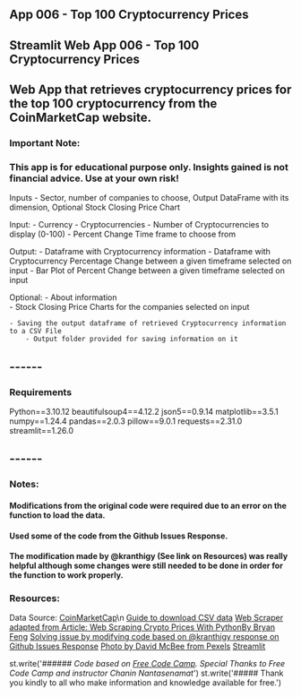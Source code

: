 ## App 006 - Top 100 Cryptocurrency Prices

## Streamlit Web App 006 - Top 100 Cryptocurrency Prices

## Web App that retrieves cryptocurrency prices for the top 100 cryptocurrency from the **CoinMarketCap** website.

### Important Note:
### **This app is for educational purpose only. Insights gained is not financial advice. Use at your own risk!**


Inputs - Sector, number of companies to choose, Output DataFrame with its dimension, Optional Stock Closing Price Chart

Input:
    - Currency
    - Cryptocurrencies
    - Number of Cryptocurrencies to display (0-100)
    - Percent Change Time frame to choose from

Output:
    - Dataframe with Cryptocurrency information
    - Dataframe with Cryptocurrency Percentage Change between a given timeframe selected on input
    - Bar Plot of Percent Change between a given timeframe selected on input

Optional:
    - About information  
    - Stock Closing Price Charts for the companies selected on input
    
    - Saving the output dataframe of retrieved Cryptocurrency information to a CSV File
        - Output folder provided for saving information on it

## ------
### Requirements

Python==3.10.12
beautifulsoup4==4.12.2
json5==0.9.14
matplotlib==3.5.1
numpy==1.24.4
pandas==2.0.3
pillow==9.0.1
requests==2.31.0
streamlit==1.26.0

## ------
### Notes:
#### Modifications from the original code were required due to an error on the function to load the data.
#### Used some of the code from the Github Issues Response.
#### The modification made by @kranthigy (See link on Resources) was really helpful although some changes were still needed to be done in order for the function to work properly.


### Resources:

Data Source: [CoinMarketCap](http://coinmarketcap.com)\n
[Guide to download CSV data](https://discuss.streamlit.io/t/how-to-download-file-in-streamlit/1806)
[Web Scraper adapted from Article: Web Scraping Crypto Prices With Python](https://towardsdatascience.com/web-scraping-crypto-prices-with-python-41072ea5b5bf)[By Bryan Feng](https://medium.com/@bryanf)
[Solving issue by modifying code based on @kranthigy response on Github Issues Response](https://github.com/dataprofessor/streamlit_freecodecamp/issues/9)
[Photo by David McBee from Pexels](https://www.pexels.com/)
[Streamlit](https://streamlit.io/)


st.write('###### *Code based on [Free Code Camp](https://www.freecodecamp.org/). Special Thanks to Free Code Camp and instructor Chanin Nantasenamat*')
st.write('##### Thank you kindly to all who make information and knowledge available for free.')